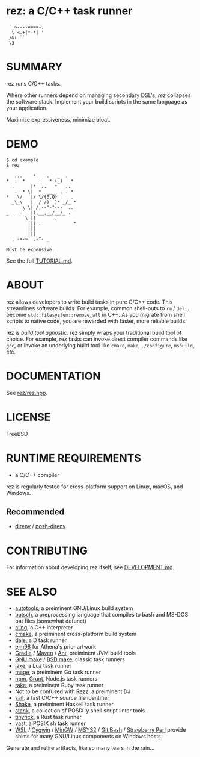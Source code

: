 # rez: a C/C++ task runner

```text
 `_~----====-.
  \ <.+|*-*| '
 /&( ``
 \3
```

# SUMMARY

rez runs C/C++ tasks.

Where other runners depend on managing secondary DSL's, *rez* collapses the software stack. Implement your build scripts in the same language as your application.

Maximize expressiveness, minimize bloat.

# DEMO

```console
$ cd example
$ rez

   ...    *    .   _  .
*  .  *     .   * (_)   *
  .      |*  ..   *   ..
   .  * \|  *  ___  . . *
*   \/   |/ \/{0,Q}     .
  _\_\   |  / /)  )* _/_ *
      \ \| /,--"-"---  ..
_-----`  |(,__,__/__/_ .
       \ ||      ..
        ||| .            *
        |||
        |||
  , -=-~' .-^- _

Must be expensive.

```

See the full [TUTORIAL.md](TUTORIAL.md).

# ABOUT

rez allows developers to write build tasks in pure C/C++ code. This streamlines software builds. For example, common shell-outs to `rm` / `del`... become `std::filesystem::remove_all` in C++. As you migrate from shell scripts to native code, you are rewarded with faster, more reliable builds.

rez is *build tool agnostic*. rez simply wraps your traditional build tool of choice. For example, rez tasks can invoke direct compiler commands like `gcc`, or invoke an underlying build tool like `cmake`, `make`, `./configure`, `msbuild`, etc.

# DOCUMENTATION

See [rez/rez.hpp](include/rez/rez.hpp).

# LICENSE

FreeBSD

# RUNTIME REQUIREMENTS

* a C/C++ compiler

rez is regularly tested for cross-platform support on Linux, macOS, and Windows.

## Recommended

* [direnv](https://direnv.net/) / [posh-direnv](https://github.com/takekazuomi/posh-direnv)

# CONTRIBUTING

For information about developing rez itself, see [DEVELOPMENT.md](DEVELOPMENT.md).

# SEE ALSO

* [autotools](https://www.gnu.org/software/automake/manual/html_node/Autotools-Introduction.html), a preiminent GNU/Linux build system
* [batsch](https://batsh.org/), a preprocessing language that compiles to bash and MS-DOS bat files (somewhat defunct)
* [cling](https://root.cern/cling/), a C++ interpreter
* [cmake](https://cmake.org/), a preiminent cross-platform build system
* [dale](https://github.com/mcandre/dale), a D task runner
* [ejm98](http://www.ascii-art.de/ascii/mno/owl.txt) for Athena's prior artwork
* [Gradle](https://gradle.org/) / [Maven](https://maven.apache.org/) / [Ant](https://ant.apache.org/), preiminent JVM build tools
* [GNU make](https://www.gnu.org/software/make/) / [BSD make](https://www.freebsd.org/cgi/man.cgi?make(1)), classic task runners
* [lake](https://luarocks.org/modules/steved/lake), a Lua task runner
* [mage](https://magefile.org/), a preiminent Go task runner
* [npm](https://www.npmjs.com/), [Grunt](https://gruntjs.com/), Node.js task runners
* [rake](https://ruby.github.io/rake/), a preiminent Ruby task runner
* Not to be confused with [Rezz](http://officialrezz.com/), a preiminent DJ
* [sail](https://github.com/mcandre/sail), a fast C/C++ source file identifier
* [Shake](https://shakebuild.com/), a preiminent Haskell task runner
* [stank](https://github.com/mcandre/stank), a collection of POSIX-y shell script linter tools
* [tinyrick](https://github.com/mcandre/tinyrick), a Rust task runner
* [vast](https://github.com/mcandre/vast), a POSIX sh task runner
* [WSL](https://docs.microsoft.com/en-us/windows/wsl/install-win10) / [Cygwin](https://www.cygwin.com/) / [MinGW](https://www.mingw-w64.org/) / [MSYS2](https://www.msys2.org/) / [Git Bash](https://git-scm.com/downloads) / [Strawberry Perl](https://strawberryperl.com/) provide shims for many GNU/Linux components on Windows hosts

Generate and retire artifacts, like so many tears in the rain...
